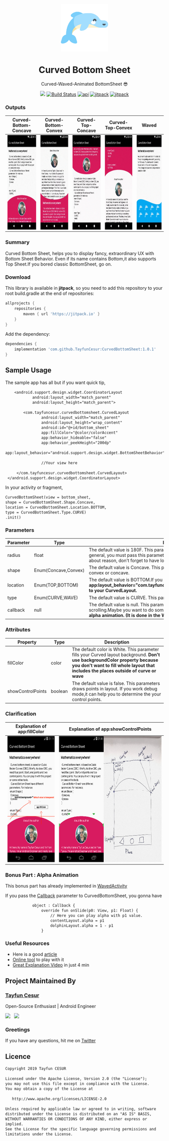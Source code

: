 <p align="center"><a href="https://github.com/TayfunCesur/CurvedBottomSheet" target="_blank"><img width="150"src="art/dolphin.png"></a></p>
<h1 align="center">Curved Bottom Sheet </h1>
<p align="center">Curved-Waved-Animated BottomSheet 😎</p>
<p align="center">
  <a href="https://github.com/TayfunCesur/CurvedBottomSheet"><img src="https://badges.frapsoft.com/os/v1/open-source.svg?v=103" ></a>
  <a href="https://circleci.com/gh/TayfunCesur/CurvedBottomSheet"><img src="https://circleci.com/gh/TayfunCesur/CurvedBottomSheet.svg?style=svg" alt="Build Status"></a>
    <a href="https://android-arsenal.com/api?level=16"><img src="https://img.shields.io/badge/API-16%2B-orange.svg?style=flat" alt="api"></a>
    <a href="https://jitpack.io/#TayfunCesur/CurvedBottomSheet"><img src="https://jitpack.io/v/TayfunCesur/CurvedBottomSheet.svg" alt="jitpack"></a>
   <a href="https://android-arsenal.com/details/1/7716"><img src="https://img.shields.io/badge/Android%20Arsenal-Curved%20Bottom%20Sheet-green.svg?style=flat" alt="jitpack"></a>
  
</p>


### Outputs
Curved-Bottom-Concave             |  Curved-Bottom-Convex             |  Curved-Top-Concave             |  Curved-Top-Convex             |  Waved
:-------------------------:|:-------------------------:|:-------------------------:|:-------------------------:|:-------------------------:
<img height="300" src="/art/bottomAndConcave.gif"></img>  |  <img height="300" src="/art/bottomAndConvex.gif"></img>  |  <img height="300" src="/art/topAndConcave.gif"></img>  |  <img height="300" src="/art/topAndConvex.gif"></img>  |  <img height="300" src="/art/waved.gif"></img>

### Summary
Curved Bottom Sheet, helps you to display fancy, extraordinary UX with Bottom Sheet Behavior. Even if its name contains Bottom,it also supports Top Sheet.If you bored classic BottomSheet, go on.

### Download

This library is available in **jitpack**, so you need to add this repository to your root build.gradle at the end of repositories:
   
```groovy  
allprojects {
    repositories {
        maven { url 'https://jitpack.io' }
    }
}
```
Add the dependency:

```groovy 
dependencies {
    implementation 'com.github.TayfunCesur:CurvedBottomSheet:1.0.1'
}
``` 

## Sample Usage  

The sample app has all but if you want quick tip,


```
    <android.support.design.widget.CoordinatorLayout
            android:layout_width="match_parent"
            android:layout_height="match_parent">

        <com.tayfuncesur.curvedbottomsheet.CurvedLayout
                android:layout_width="match_parent"
                android:layout_height="wrap_content"
                android:id="@+id/bottom_sheet"
                app:fillColor="@color/colorAccent"
                app:behavior_hideable="false"
                app:behavior_peekHeight="200dp"
                app:layout_behavior="android.support.design.widget.BottomSheetBehavior">
                
                //Your view here
                
     </com.tayfuncesur.curvedbottomsheet.CurvedLayout>
 </android.support.design.widget.CoordinatorLayout>

```

In your activity or fragment, 
```
CurvedBottomSheet(view = bottom_sheet,
shape = CurvedBottomSheet.Shape.Concave,
location = CurvedBottomSheet.Location.BOTTOM,
type = CurvedBottomSheet.Type.CURVE)
.init()
```

### Parameters
Parameter | Type | Description
--- | --- | ---
radius | float | The default value is 180F. This parameter is so important to your curves beauty. In general, you must pass this parameter as your **(screen width / 6)**. If you curios about reason, don't forget to have look at the bottom of page.
shape | Enum(Concave,Convex) | The default value is Concave. This parameter helps you to decide your shape is convex or concave.
location | Enum(TOP,BOTTOM) | The default value is BOTTOM.If you want to use TOP, **don't forget to pass app:layout_behavior="com.tayfuncesur.curvedbottomsheet.TopSheetBehavior" to your CurvedLayout.**
type | Enum(CURVE,WAVE) | The default value is CURVE. This parameter draws a wave or curve.
callback | null | The default value is null. This parameter allows you notified while sheet is scrolling.Maybe you want to do some magic works while scrolling. **For instance, alpha animation. (It is done in the WavedActivity)**


### Attributes
Property | Type | Description
--- | --- | ---
fillColor | color | The default color is White. This parameter fills your Curved layout background. **Don't use backgroundColor property because you don't want to fill whole layout that includes the places outside of curve or wave**
showControlPoints | boolean | The default value is false. This parameters draws points in layout. If you work debug mode,it can help you to determine the your control points. 


### Clarification
Explanation of app:fillColor             |  Explanation of app:showControlPoints           
:-------------------------:|:-------------------------:
<img height="400" src="/art/fillColor.png"></img>  |  <img height="400" src="/art/controlexpl.png"></img>

### Bonus Part : Alpha Animation

This bonus part has already implemented in [WavedActivity](https://github.com/TayfunCesur/CurvedBottomSheet/blob/master/app/src/main/java/com/tayfuncesur/curvedbottomsheetdemo/WavedActivity.kt)

If you pass the [Callback](https://github.com/TayfunCesur/CurvedBottomSheet/blob/master/lib/src/main/java/com/tayfuncesur/curvedbottomsheet/Callback.kt) parameter to CurvedBottomSheet, you gonna have 
```
            object : Callback {
                override fun onSlide(p0: View, p1: Float) {
                    // Here you can play alpha with p1 value. 
                    contentLayout.alpha = p1
                    dolphinLayout.alpha = 1 - p1
                }
```

### Useful Resources
 - Here is a good [article](https://ciechanow.ski/drawing-bezier-curves/)
 - [Online tool](https://www.desmos.com/calculator/cahqdxeshd) to play with it 
 - [Great Explanation Video](https://www.youtube.com/watch?v=TeXajQ62yZ8) in just 4 min

## Project Maintained By

### [Tayfun Cesur](https://twitter.com/CesurTayfun35)

Open-Source Enthusiast | Android Engineer

<a href="https://www.linkedin.com/in/tayfun-cesur-353958157/"><img src="https://seeklogo.com/images/L/linkedin-in-icon-logo-2E34704F04-seeklogo.com.png" width="40" style="margin-right:8px"></a>
<a href="https://twitter.com/CesurTayfun35"><img src="https://seeklogo.com/images/T/twitter-2012-positive-logo-916EDF1309-seeklogo.com.png" width="40" style="margin-right:8px"></a>

### Greetings
If you have any questions, hit me on [Twitter](https://twitter.com/CesurTayfun35)

## Licence
```
Copyright 2019 Tayfun CESUR

Licensed under the Apache License, Version 2.0 (the "License");
you may not use this file except in compliance with the License.
You may obtain a copy of the License at

   http://www.apache.org/licenses/LICENSE-2.0

Unless required by applicable law or agreed to in writing, software
distributed under the License is distributed on an "AS IS" BASIS,
WITHOUT WARRANTIES OR CONDITIONS OF ANY KIND, either express or implied.
See the License for the specific language governing permissions and
limitations under the License.
```





